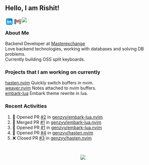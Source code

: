 ## Hello, I am Rishit!


<a href="https://www.linkedin.com/in/rishit-pandey/" target="_blank">
    <img align="left" src="./assets/linkedin.svg" width="27"/>
</a> 


<a href="mailto:rishpandey8097@gmail.com" target="_blank">
    <img align="left" src="./assets/email.svg" width="27" />
</a>

<a href="https://drive.google.com/file/d/1qCkZMKmikRYXOyqVC-taDFac7ZNDlGWe/view?usp=sharing" target="_blank">
    <img align="left" src="https://img.icons8.com/parakeet/48/resume.png" width="23"/>
</a>

<br />

### About Me

Backend Developer at [Masterexchange](https://www.masterexchange.com/?lng=en)<br />
Love backend technologies, working with databases and solving DB problems. <br />
Currently building OSS split keyboards.

### Projects that I am working on currently

[hasten.nvim](https://github.com/genzyy/hasten.nvim) Quickly switch buffers in nvim.<br />
[weaver.nvim](https://github.com/genzyy/weaver.nvim) Notes attached to nvim buffers.<br />
[embark-lua](https://github.com/genzyy/embark-lua.nvim) Embark theme rewrite in lua.<br />

### Recent Activities 

<!--START_SECTION:activity-->
1. 💪 Opened PR [#2](https://github.com/genzyy/embark-lua.nvim/pull/2) in [genzyy/embark-lua.nvim](https://github.com/genzyy/embark-lua.nvim)
2. 🎉 Merged PR [#1](https://github.com/genzyy/embark-lua.nvim/pull/1) in [genzyy/embark-lua.nvim](https://github.com/genzyy/embark-lua.nvim)
3. 💪 Opened PR [#1](https://github.com/genzyy/embark-lua.nvim/pull/1) in [genzyy/embark-lua.nvim](https://github.com/genzyy/embark-lua.nvim)
4. 💪 Opened PR [#4](https://github.com/genzyy/hasten.nvim/pull/4) in [genzyy/hasten.nvim](https://github.com/genzyy/hasten.nvim)
5. ❌ Closed PR [#3](https://github.com/genzyy/hasten.nvim/pull/3) in [genzyy/hasten.nvim](https://github.com/genzyy/hasten.nvim)
<!--END_SECTION:activity-->
<br />

<p align="center">
  <img src="https://github-readme-stats.vercel.app/api?username=genzyy&show_icons=true&theme=radical&count_private=true&line_height=27">
</p>
